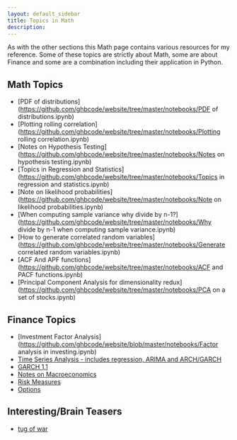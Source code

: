 ```yaml
---
layout: default_sidebar
title: Topics in Math
description:
---
```


As with the other sections this Math page contains various resources for my reference. Some of these topics are strictly about Math, some are about Finance and some are a combination including their application in Python.


## Math Topics
* [PDF of distributions](https://github.com/ghbcode/website/tree/master/notebooks/PDF of distributions.ipynb)
* [Plotting rolling correlation](https://github.com/ghbcode/website/tree/master/notebooks/Plotting rolling correlation.ipynb) 
* [Notes on Hypothesis Testing](https://github.com/ghbcode/website/tree/master/notebooks/Notes on hypothesis testing.ipynb) 
* [Topics in Regression and Statistics](https://github.com/ghbcode/website/tree/master/notebooks/Topics in regression and statistics.ipynb)
* [Note on likelihood probabilities](https://github.com/ghbcode/website/tree/master/notebooks/Note on likelihood probabilities.ipynb)
* [When computing sample variance why divide by n-1?](https://github.com/ghbcode/website/tree/master/notebooks/Why divide by n-1 when computing sample variance.ipynb)
* [How to generate correlated random variables](https://github.com/ghbcode/website/tree/master/notebooks/Generate correlated random variables.ipynb)
* [ACF And APF functions](https://github.com/ghbcode/website/tree/master/notebooks/ACF and PACF functions.ipynb)
* [Principal Component Analysis for dimensionality redux](https://github.com/ghbcode/website/tree/master/notebooks/PCA on a set of stocks.ipynb)


## Finance Topics
* [Investment Factor Analysis](https://github.com/ghbcode/website/blob/master/notebooks/Factor analysis in investing.ipynb)
* [Time Series Analysis - includes regression, ARIMA and ARCH/GARCH](/website/notebooks/TS.html)
* [GARCH 1,1](https://github.com/ghbcode/website/tree/master/notebooks/GARCH(1,1).ipynb)
* [Notes on Macroeconomics](/website/notebooks/macroeconomics.html)
* [Risk Measures](https://github.com/ghbcode/website/tree/master/notebooks/risk.ipynb)
* [Options](https://github.com/ghbcode/website/tree/master/notebooks/options.ipynb)

## Interesting/Brain Teasers

* [tug of war](https://github.com/ghbcode/website/tree/master/notebooks/Tug-of-war.ipynb)